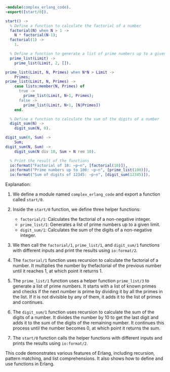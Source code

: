 ```erlang
-module(complex_erlang_code).
-export([start/0]).

start() ->
  % Define a function to calculate the factorial of a number
  factorial(N) when N > 1 ->
    N * factorial(N-1);
  factorial(1) ->
    1.

  % Define a function to generate a list of prime numbers up to a given limit
  prime_list(Limit) ->
    prime_list(Limit, 2, []).

prime_list(Limit, N, Primes) when N*N > Limit ->
    Primes;
prime_list(Limit, N, Primes) ->
    case lists:member(N, Primes) of
      true ->
        prime_list(Limit, N+1, Primes);
      false ->
        prime_list(Limit, N+1, [N|Primes])
    end.

  % Define a function to calculate the sum of the digits of a number
  digit_sum(N) ->
    digit_sum(N, 0).

digit_sum(0, Sum) ->
    Sum;
digit_sum(N, Sum) ->
    digit_sum(N div 10, Sum + N rem 10).

  % Print the result of the functions
  io:format("Factorial of 10: ~p~n", [factorial(10)]),
  io:format("Prime numbers up to 100: ~p~n", [prime_list(100)]),
  io:format("Sum of digits of 12345: ~p~n", [digit_sum(12345)]).
```

Explanation:

1. We define a module named `complex_erlang_code` and export a function called `start/0`.

2. Inside the `start/0` function, we define three helper functions:
   - `factorial/1`: Calculates the factorial of a non-negative integer.
   - `prime_list/1`: Generates a list of prime numbers up to a given limit.
   - `digit_sum/1`: Calculates the sum of the digits of a non-negative integer.

3. We then call the `factorial/1`, `prime_list/1`, and `digit_sum/1` functions with different inputs and print the results using `io:format/2`.

4. The `factorial/1` function uses recursion to calculate the factorial of a number. It multiplies the number by thefactorial of the previous number until it reaches 1, at which point it returns 1.

5. The `prime_list/1` function uses a helper function `prime_list/3` to generate a list of prime numbers. It starts with a list of known primes and checks if the next number is prime by dividing it by all the primes in the list. If it is not divisible by any of them, it adds it to the list of primes and continues.

6. The `digit_sum/1` function uses recursion to calculate the sum of the digits of a number. It divides the number by 10 to get the last digit and adds it to the sum of the digits of the remaining number. It continues this process until the number becomes 0, at which point it returns the sum.

7. The `start/0` function calls the helper functions with different inputs and prints the results using `io:format/2`.

This code demonstrates various features of Erlang, including recursion, pattern matching, and list comprehensions. It also shows how to define and use functions in Erlang.